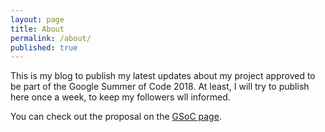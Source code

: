```yaml
---
layout: page
title: About
permalink: /about/
published: true
---
```


This is my blog to publish my latest updates about my project approved to be part of the Google Summer of Code 2018. At least, I will try to publish here once a week, to keep my followers wll informed.

You can check out the proposal on the [GSoC page](https://summerofcode.withgoogle.com/organizations/5257820488859648/#5421604163551232).
